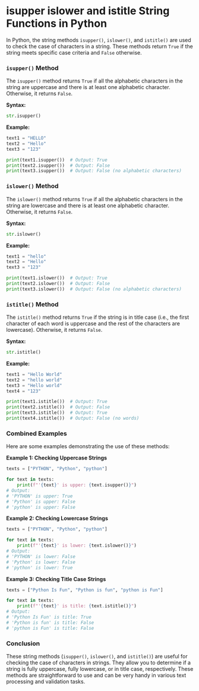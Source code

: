 # isupper islower and istitle String Functions in Python

In Python, the string methods `isupper()`, `islower()`, and `istitle()` are used to check the case of characters in a string. These methods return `True` if the string meets specific case criteria and `False` otherwise.

### `isupper()` Method

The `isupper()` method returns `True` if all the alphabetic characters in the string are uppercase and there is at least one alphabetic character. Otherwise, it returns `False`.

**Syntax:**

```python
str.isupper()
```

**Example:**

```python
text1 = "HELLO"
text2 = "Hello"
text3 = "123"

print(text1.isupper())  # Output: True
print(text2.isupper())  # Output: False
print(text3.isupper())  # Output: False (no alphabetic characters)
```

### `islower()` Method

The `islower()` method returns `True` if all the alphabetic characters in the string are lowercase and there is at least one alphabetic character. Otherwise, it returns `False`.

**Syntax:**

```python
str.islower()
```

**Example:**

```python
text1 = "hello"
text2 = "Hello"
text3 = "123"

print(text1.islower())  # Output: True
print(text2.islower())  # Output: False
print(text3.islower())  # Output: False (no alphabetic characters)
```

### `istitle()` Method

The `istitle()` method returns `True` if the string is in title case (i.e., the first character of each word is uppercase and the rest of the characters are lowercase). Otherwise, it returns `False`.

**Syntax:**

```python
str.istitle()
```

**Example:**

```python
text1 = "Hello World"
text2 = "hello world"
text3 = "Hello world"
text4 = "123"

print(text1.istitle())  # Output: True
print(text2.istitle())  # Output: False
print(text3.istitle())  # Output: True
print(text4.istitle())  # Output: False (no words)
```

### Combined Examples

Here are some examples demonstrating the use of these methods:

**Example 1: Checking Uppercase Strings**

```python
texts = ["PYTHON", "Python", "python"]

for text in texts:
    print(f"'{text}' is upper: {text.isupper()}")
# Output:
# 'PYTHON' is upper: True
# 'Python' is upper: False
# 'python' is upper: False
```

**Example 2: Checking Lowercase Strings**

```python
texts = ["PYTHON", "Python", "python"]

for text in texts:
    print(f"'{text}' is lower: {text.islower()}")
# Output:
# 'PYTHON' is lower: False
# 'Python' is lower: False
# 'python' is lower: True
```

**Example 3: Checking Title Case Strings**

```python
texts = ["Python Is Fun", "Python is fun", "python is Fun"]

for text in texts:
    print(f"'{text}' is title: {text.istitle()}")
# Output:
# 'Python Is Fun' is title: True
# 'Python is fun' is title: False
# 'python is Fun' is title: False
```

### Conclusion

These string methods (`isupper()`, `islower()`, and `istitle()`) are useful for checking the case of characters in strings. They allow you to determine if a string is fully uppercase, fully lowercase, or in title case, respectively. These methods are straightforward to use and can be very handy in various text processing and validation tasks.